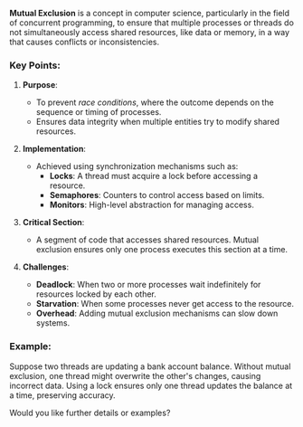 **Mutual Exclusion** is a concept in computer science, particularly in the field of concurrent programming, to ensure that multiple processes or threads do not simultaneously access shared resources, like data or memory, in a way that causes conflicts or inconsistencies.

### Key Points:
1. **Purpose**:
   - To prevent *race conditions*, where the outcome depends on the sequence or timing of processes.
   - Ensures data integrity when multiple entities try to modify shared resources.

2. **Implementation**:
   - Achieved using synchronization mechanisms such as:
     - **Locks**: A thread must acquire a lock before accessing a resource.
     - **Semaphores**: Counters to control access based on limits.
     - **Monitors**: High-level abstraction for managing access.

3. **Critical Section**:
   - A segment of code that accesses shared resources. Mutual exclusion ensures only one process executes this section at a time.

4. **Challenges**:
   - **Deadlock**: When two or more processes wait indefinitely for resources locked by each other.
   - **Starvation**: When some processes never get access to the resource.
   - **Overhead**: Adding mutual exclusion mechanisms can slow down systems.

### Example:
Suppose two threads are updating a bank account balance. Without mutual exclusion, one thread might overwrite the other's changes, causing incorrect data. Using a lock ensures only one thread updates the balance at a time, preserving accuracy. 

Would you like further details or examples?
